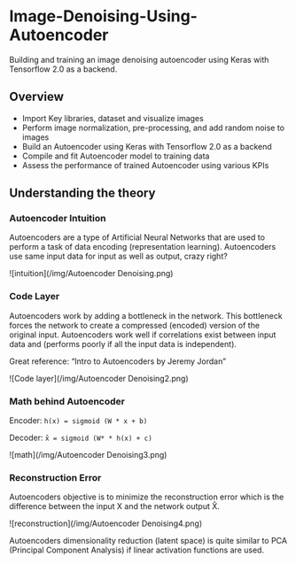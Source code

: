 # Image-Denoising-Using-Autoencoder
Building and training an image denoising autoencoder using Keras with Tensorflow 2.0 as a backend.

## Overview
- Import Key libraries, dataset and visualize images
- Perform image normalization, pre-processing, and add random noise to images
- Build an Autoencoder using Keras with Tensorflow 2.0 as a backend
- Compile and fit Autoencoder model to training data 
- Assess the performance of trained Autoencoder using various KPIs 

## Understanding the theory 
### Autoencoder Intuition
Autoencoders are a type of Artificial Neural Networks that are used to perform a task of data encoding (representation learning).
Autoencoders use same input data for input as well as output, crazy right?

![intuition](/img/Autoencoder Denoising.png)

### Code Layer
Autoencoders work by adding a bottleneck in the network.
This bottleneck forces the network to create a compressed (encoded) version of the original input.
Autoencoders work well if correlations exist between input data and (performs poorly if all the input data is independent).

Great reference: “Intro to Autoencoders by Jeremy Jordan”

![Code layer](/img/Autoencoder Denoising2.png)

### Math behind Autoencoder
Encoder: ``` h(x) = sigmoid (W * x + b) ```

Decoder: ``` x̂ = sigmoid (W* * h(x) + c) ```

![math](/img/Autoencoder Denoising3.png)

### Reconstruction Error
Autoencoders objective is to minimize the reconstruction error which is the difference between the input X and the network output X̂. 

![reconstruction](/img/Autoencoder Denoising4.png)



Autoencoders dimensionality reduction (latent space) is quite similar to PCA (Principal Component Analysis) if linear activation functions are used.